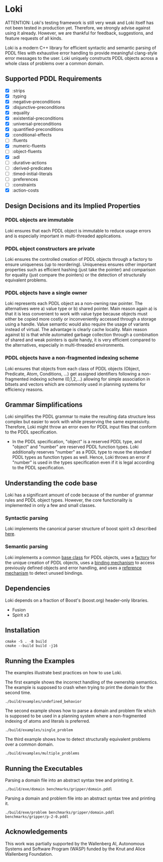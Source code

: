 # Loki

ATTENTION: Loki's testing framework is still very weak and Loki itself has not been tested in production yet. Therefore, we strongly advise against using it already. However, we are thankful for feedback, suggestions, and feature requests of all kinds.

Loki is a modern C++ library for efficient syntactic and semantic parsing of PDDL files with exhaustive error handling to provide meaningful clang-style error messages to the user. Loki uniquely constructs PDDL objects across a whole class of problems over a common domain.

## Supported PDDL Requirements

- [x] :strips
- [x] :typing
- [x] :negative-preconditions
- [x] :disjunctive-preconditions
- [x] :equality
- [x] :existential-preconditions
- [x] :universal-preconditions
- [x] :quantified-preconditions
- [x] :conditional-effects
- [ ] :fluents
- [x] :numeric-fluents
- [ ] :object-fluents
- [x] :adl
- [ ] :durative-actions
- [ ] :derived-predicates
- [ ] :timed-initial-literals
- [ ] :preferences
- [ ] :constraints
- [x] :action-costs

## Design Decisions and its Implied Properties

### PDDL objects are immutable

Loki ensures that each PDDL object is immutable to reduce usage errors and is especially important in multi-threaded applications.

### PDDL object constructors are private

Loki ensures the controlled creation of PDDL objects through a factory to ensure uniqueness (up to reordering). Uniqueness ensures other important properties such as efficient hashing (just take the pointer) and comparison for equality (just compare the pointers) or the detection of structurally equivalent problems.

### PDDL objects have a single owner

Loki represents each PDDL object as a non-owning raw pointer. The alternatives were a) value type or b) shared pointer. Main reason again a) is that it is less convenient to work with value type because objects must either be copied more costly or inconveniently accessed through a storage using a handle. Value semantic would also require the usage of variants instead of virtual. The advantage is clearly cache locality. Main reason against b) is that while automated garbage collection through a combination of shared and weak pointers is quite handy, it is very efficient compared to the alternatives, especially in multi-threaded environments.

### PDDL objects have a non-fragmented indexing scheme

Loki ensures that objects from each class of PDDL objects (Object, Predicate, Atom, Conditions, ...) get assigned identifiers following a non-fragmented indexing scheme (0,1,2,...) allowing for simple association in bitsets and vectors which are commonly used in planning systems for efficiency reasons.

## Grammar Simplifications

Loki simplifies the PDDL grammar to make the resulting data structure less complex but easier to work with while preserving the same expressivity. Therefore, Loki might throw an error even for PDDL input files that conform to the PDDL specification.

- In the PDDL specification, "object" is a reserved PDDL type, and "object" and "number" are reserved PDDL function types. Loki additionally reserves "number" as a PDDL type to reuse the standard PDDL types as function types as well. Hence, Loki throws an error if "number" is used in the types specification even if it is legal according to the PDDL specification.

## Understanding the code base

Loki has a significant amount of code because of the number of grammar rules and PDDL object types. However, the core functionality is implemented in only a few and small classes.

### Syntactic parsing

Loki implements the canonical parser structure of boost spirit x3 described [here](https://www.boost.org/doc/libs/1_83_0/libs/spirit/doc/x3/html/spirit_x3/tutorials/rexpr.html).

### Semantic parsing

Loki implements a common [base class](https://github.com/drexlerd/Loki/blob/main/include/loki/common/pddl/base.hpp) for PDDL objects, uses a [factory](https://github.com/drexlerd/Loki/blob/main/include/loki/common/persistent_factory.hpp) for the unique creation of PDDL objects, uses a [binding mechanism](https://github.com/drexlerd/Loki/blob/main/include/loki/common/pddl/scope.hpp) to access previously defined objects and error handling, and uses a [reference mechanism](https://github.com/drexlerd/Loki/blob/main/include/loki/common/pddl/reference.hpp) to detect unused bindings.


## Dependencies

Loki depends on a fraction of Boost's (boost.org) header-only libraries.

- Fusion
- Spirit x3


## Installation

```console
cmake -S . -B build
cmake --build build -j16
```

## Running the Examples

The examples illustrate best practices on how to use Loki.

The first example shows the incorrect handling of the ownership semantics. The example is supposed to crash when trying to print the domain for the second time.

```console
./build/examples/undefined_behavior
```

The second example shows how to parse a domain and problem file which is supposed to be used in a planning system where a non-fragmented indexing of atoms and literals is preferred.

```console
./build/examples/single_problem
```

The third example shows how to detect structurally equivalent problems over a common domain.

```console
./build/examples/multiple_problems
```


## Running the Executables

Parsing a domain file into an abstract syntax tree and printing it.

```console
./build/exe/domain benchmarks/gripper/domain.pddl
```

Parsing a domain and problem file into an abstract syntax tree and printing it.

```console
./build/exe/problem benchmarks/gripper/domain.pddl benchmarks/gripper/p-2-0.pddl
```


## Acknowledgements

This work was partially supported by the Wallenberg AI, Autonomous Systems and Software Program (WASP) funded by the Knut and Alice Wallenberg Foundation.
